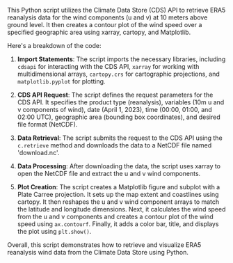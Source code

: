 This Python script utilizes the Climate Data Store (CDS) API to retrieve ERA5 reanalysis data for the wind components (u and v) at 10 meters above ground level. It then creates a contour plot of the wind speed over a specified geographic area using xarray, cartopy, and Matplotlib.

Here's a breakdown of the code:

1. **Import Statements**: The script imports the necessary libraries, including `cdsapi` for interacting with the CDS API, `xarray` for working with multidimensional arrays, `cartopy.crs` for cartographic projections, and `matplotlib.pyplot` for plotting.

2. **CDS API Request**: The script defines the request parameters for the CDS API. It specifies the product type (reanalysis), variables (10m u and v components of wind), date (April 1, 2023), time (00:00, 01:00, and 02:00 UTC), geographic area (bounding box coordinates), and desired file format (NetCDF).

3. **Data Retrieval**: The script submits the request to the CDS API using the `c.retrieve` method and downloads the data to a NetCDF file named 'download.nc'.

4. **Data Processing**: After downloading the data, the script uses xarray to open the NetCDF file and extract the u and v wind components.

5. **Plot Creation**: The script creates a Matplotlib figure and subplot with a Plate Carree projection. It sets up the map extent and coastlines using cartopy. It then reshapes the u and v wind component arrays to match the latitude and longitude dimensions. Next, it calculates the wind speed from the u and v components and creates a contour plot of the wind speed using `ax.contourf`. Finally, it adds a color bar, title, and displays the plot using `plt.show()`.

Overall, this script demonstrates how to retrieve and visualize ERA5 reanalysis wind data from the Climate Data Store using Python.
